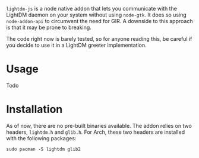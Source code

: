 `lightdm-js` is a node native addon that lets you communicate with the LightDM daemon on your system without using `node-gtk`.
It does so using `node-addon-api` to circumvent the need for GIR. A downside to this approach is that it may be prone to breaking.

The code right now is barely tested, so for anyone reading this, be careful if you decide to use it in a LightDM greeter implementation.
# Usage
Todo

# Installation
As of now, there are no pre-built binaries available.
The addon relies on two headers, `lightdm.h` and `glib.h`.
For Arch, these two headers are installed with the following packages:
```
sudo pacman -S lightdm glib2
```